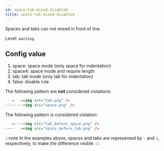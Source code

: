 ```yaml
---
id: space-tab-mixed-disabled
title: space-tab-mixed-disabled
---
```


Spaces and tabs can not mixed in front of line.

Level: `warning`

## Config value

1. space: space mode (only space for indentation)
2. space4: space mode and require length
3. tab: tab mode (only tab for indentation)
4. false: disable rule

The following pattern are **not** considered violations:

<!-- prettier-ignore -->
```html
   →   →<img src="tab.png" />
········<img src="space.png" />
```

The following pattern is considered violation:

<!-- prettier-ignore -->
```html
   →····<img src="tab_before_space.png" />
····   →<img src="space_before_tab.png" />
```

:::note
In the examples above, spaces and tabs are represented by `·` and `→`, respectively, to make the difference visible.
:::
